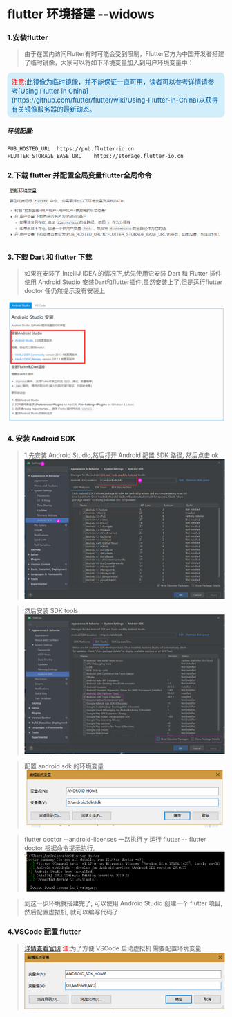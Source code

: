 # flutter 环境搭建 --widows

### 1.安装flutter

>由于在国内访问Flutter有时可能会受到限制，Flutter官方为中国开发者搭建了临时镜像，大家可以将如下环境变量加入到用户环境变量中：
<div style="background:#D2EEFB;color:#01579B;font-size:15px;padding:10px;border-radius:10px;"><font color="red">注意:</font>此镜像为临时镜像，并不能保证一直可用，读者可以参考详情请参考[Using Flutter in China](https://github.com/flutter/flutter/wiki/Using-Flutter-in-China)以获得有关镜像服务器的最新动态。</div>

##### 环境配置:

```html
PUB_HOSTED_URL  https://pub.flutter-io.cn
FLUTTER_STORAGE_BASE_URL    https://storage.flutter-io.cn
```

### 2.下载 flutter 并配置全局变量flutter全局命令

![](static/images/flutter_setpath.png)

### 3.下载 Dart 和 flutter 下载

>如果在安装了 IntelliJ IDEA 的情况下,优先使用它安装 Dart 和 Flutter 插件
>使用 Android Studio 安装Dart和flutter插件,虽然安装上了,但是运行flutter doctor 任仍然提示没有安装上

![](static/images/flutter_1.png)

### 4.  安装 Android SDK
>1.先安装 Android Studio,然后打开 Android 配置 SDK 路径, 然后点击 ok
![](static/images/android_sdk.png)

>然后安装 SDK tools
![](static/images/android_sdktools.png)

>配置 android sdk 的环境变量
![](static/images/android_setting1.png)

>flutter doctor --android-licenses 一路执行 y
>运行 flutter -- flutter doctor 根据命令提示执行,
![](static/images/flutter_doctor.png)

>到这一步环境就搭建完了, 可以使用 Android Studio 创建一个 flutter 项目,然后配置虚拟机, 就可以编写代码了

### 4.VSCode 配置 flutter

>[详情查看官网](https://flutterchina.club/get-started/test-drive/#vscode)
><font color='red'>注:</font>为了方便 VSCode 启动虚拟机 
>需要配置环境变量:
![](static/images/android_AVD_Setting.png)


